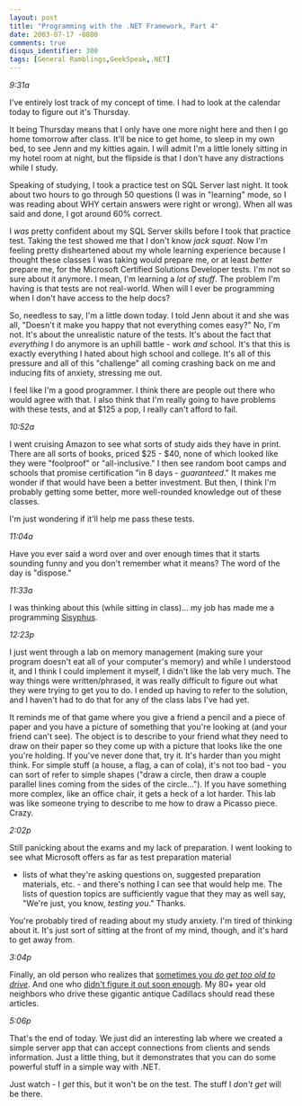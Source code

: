 ```yaml
---
layout: post
title: "Programming with the .NET Framework, Part 4"
date: 2003-07-17 -0800
comments: true
disqus_identifier: 300
tags: [General Ramblings,GeekSpeak,.NET]
---
```

*9:31a*
 
 I've entirely lost track of my concept of time. I had to look at the
calendar today to figure out it's Thursday.
 
 It being Thursday means that I only have one more night here and then I
go home tomorrow after class. It'll be nice to get home, to sleep in my
own bed, to see Jenn and my kitties again. I will admit I'm a little
lonely sitting in my hotel room at night, but the flipside is that I
don't have any distractions while I study.
 
 Speaking of studying, I took a practice test on SQL Server last night.
It took about two hours to go through 50 questions (I was in "learning"
mode, so I was reading about WHY certain answers were right or wrong).
When all was said and done, I got around 60% correct.
 
 I *was* pretty confident about my SQL Server skills before I took that
practice test. Taking the test showed me that I don't know *jack squat*.
Now I'm feeling pretty disheartened about my whole learning experience
because I thought these classes I was taking would prepare me, or at
least *better* prepare me, for the Microsoft Certified Solutions
Developer tests. I'm not so sure about it anymore. I mean, I'm learning
a *lot of stuff*. The problem I'm having is that tests are not
real-world. When will I ever be programming when I don't have access to
the help docs?
 
 So, needless to say, I'm a little down today. I told Jenn about it and
she was all, "Doesn't it make you happy that not everything comes easy?"
No, I'm not. It's about the unrealistic nature of the tests. It's about
the fact that *everything* I do anymore is an uphill battle - work *and*
school. It's that this is exactly everything I hated about high school
and college. It's all of this pressure and all of this "challenge" all
coming crashing back on me and inducing fits of anxiety, stressing me
out.
 
 I feel like I'm a good programmer. I think there are people out there
who would agree with that. I also think that I'm really going to have
problems with these tests, and at \$125 a pop, I really can't afford to
fail.
 
 *10:52a*
 
 I went cruising Amazon to see what sorts of study aids they have in
print. There are all sorts of books, priced \$25 - \$40, none of which
looked like they were "foolproof" or "all-inclusive." I then see random
boot camps and schools that promise certification "in 8 days -
*guaranteed*." It makes me wonder if that would have been a better
investment. But then, I think I'm probably getting some better, more
well-rounded knowledge out of these classes.
 
 I'm just wondering if it'll help me pass these tests.
 
 *11:04a*
 
 Have you ever said a word over and over enough times that it starts
sounding funny and you don't remember what it means? The word of the day
is "dispose."
 
 *11:33a*
 
 I was thinking about this (while sitting in class)... my job has made
me a programming
[Sisyphus](http://www.pantheon.org/articles/s/sisyphus.html).
 
 *12:23p*
 
 I just went through a lab on memory management (making sure your
program doesn't eat all of your computer's memory) and while I
understood it, and I think I could implement it myself, I didn't like
the lab very much. The way things were written/phrased, it was really
difficult to figure out what they were trying to get you to do. I ended
up having to refer to the solution, and I haven't had to do that for any
of the class labs I've had yet.
 
 It reminds me of that game where you give a friend a pencil and a piece
of paper and you have a picture of something that you're looking at (and
your friend can't see). The object is to describe to your friend what
they need to draw on their paper so they come up with a picture that
looks like the one you're holding. If you've never done that, try it.
It's harder than you might think. For simple stuff (a house, a flag, a
can of cola), it's not too bad - you can sort of refer to simple shapes
("draw a circle, then draw a couple parallel lines coming from the sides
of the circle..."). If you have something more complex, like an office
chair, it gets a heck of a lot harder. This lab was like someone trying
to describe to me how to draw a Picasso piece. Crazy.
 
 *2:02p*
 
 Still panicking about the exams and my lack of preparation. I went
looking to see what Microsoft offers as far as test preparation material
- lists of what they're asking questions on, suggested preparation
materials, etc. - and there's nothing I can see that would help me. The
lists of question topics are sufficiently vague that they may as well
say, "We're just, you know, *testing you*." Thanks.
 
 You're probably tired of reading about my study anxiety. I'm tired of
thinking about it. It's just sort of sitting at the front of my mind,
though, and it's hard to get away from.
 
 *3:04p*
 
 Finally, an old person who realizes that [sometimes you *do get too old
to drive*](http://www.msnbc.com/news/934701.asp?cp1=1). And one who
[didn't figure it out soon
enough](http://www.msnbc.com/news/939947.asp). My 80+ year old neighbors
who drive these gigantic antique Cadillacs should read these articles.
 
 *5:06p*
 
 That's the end of today. We just did an interesting lab where we
created a simple server app that can accept connections from clients and
sends information. Just a little thing, but it demonstrates that you can
do some powerful stuff in a simple way with .NET.
 
 Just watch - I *get* this, but it won't be on the test. The stuff I
*don't get* will be there.
